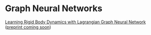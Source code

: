 # Graph Neural Networks 

[Learning Rigid Body Dynamics with Lagrangian Graph Neural Network](https://github.com/M3RG-IITD/rigid_body_dynamics_graph)
([preprint coming soon](https://github.com/M3RG-IITD/rigid_body_dynamics_graph))
